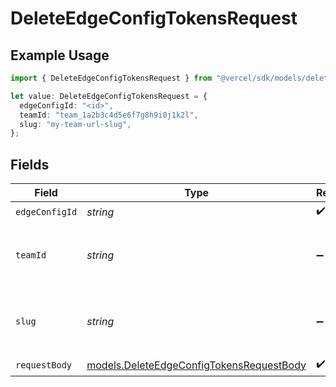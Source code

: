 # DeleteEdgeConfigTokensRequest

## Example Usage

```typescript
import { DeleteEdgeConfigTokensRequest } from "@vercel/sdk/models/deleteedgeconfigtokensop.js";

let value: DeleteEdgeConfigTokensRequest = {
  edgeConfigId: "<id>",
  teamId: "team_1a2b3c4d5e6f7g8h9i0j1k2l",
  slug: "my-team-url-slug",
};
```

## Fields

| Field                                                                                      | Type                                                                                       | Required                                                                                   | Description                                                                                | Example                                                                                    |
| ------------------------------------------------------------------------------------------ | ------------------------------------------------------------------------------------------ | ------------------------------------------------------------------------------------------ | ------------------------------------------------------------------------------------------ | ------------------------------------------------------------------------------------------ |
| `edgeConfigId`                                                                             | *string*                                                                                   | :heavy_check_mark:                                                                         | N/A                                                                                        |                                                                                            |
| `teamId`                                                                                   | *string*                                                                                   | :heavy_minus_sign:                                                                         | The Team identifier to perform the request on behalf of.                                   | team_1a2b3c4d5e6f7g8h9i0j1k2l                                                              |
| `slug`                                                                                     | *string*                                                                                   | :heavy_minus_sign:                                                                         | The Team slug to perform the request on behalf of.                                         | my-team-url-slug                                                                           |
| `requestBody`                                                                              | [models.DeleteEdgeConfigTokensRequestBody](../models/deleteedgeconfigtokensrequestbody.md) | :heavy_check_mark:                                                                         | N/A                                                                                        |                                                                                            |